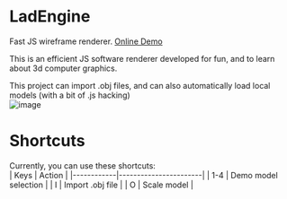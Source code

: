 # LadEngine
Fast JS wireframe renderer.
[Online Demo](https://aladvs.github.io/OLD-LadEngine)

This is an efficient JS software renderer developed for fun, and to learn about 3d computer graphics.

This project can import .obj files, and can also automatically load local models (with a bit of .js hacking)
<br>![image](https://github.com/aladvs/LadEngine/assets/78510667/f9c84241-1047-4427-bbec-b69ec0d83fd9) <br>
# Shortcuts
Currently, you can use these shortcuts: <br>
| Keys       | Action                |
|------------|-----------------------|
| 1-4        | Demo model selection  |
| I          | Import .obj file      |
| O          | Scale model           |

